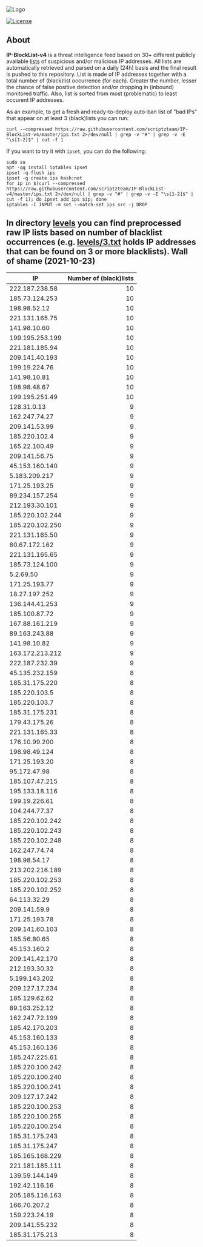 ![Logo](https://i.imgur.com/PyKLAe7.png)

[![License](https://img.shields.io/badge/license-The_Unlicense-red.svg)](https://unlicense.org/)

About
----

**IP-BlockList-v4** is a threat intelligence feed based on 30+ different publicly available [lists](https://github.com/stamparm/maltrail) of suspicious and/or malicious IP addresses. All lists are automatically retrieved and parsed on a daily (24h) basis and the final result is pushed to this repository. List is made of IP addresses together with a total number of (black)list occurrence (for each). Greater the number, lesser the chance of false positive detection and/or dropping in (inbound) monitored traffic. Also, list is sorted from most (problematic) to least occurent IP addresses.

As an example, to get a fresh and ready-to-deploy auto-ban list of "bad IPs" that appear on at least 3 (black)lists you can run:

```
curl --compressed https://raw.githubusercontent.com/scriptzteam/IP-BlockList-v4/master/ips.txt 2>/dev/null | grep -v "#" | grep -v -E "\s[1-2]$" | cut -f 1
```

If you want to try it with `ipset`, you can do the following:

```
sudo su
apt -qq install iptables ipset
ipset -q flush ips
ipset -q create ips hash:net
for ip in $(curl --compressed https://raw.githubusercontent.com/scriptzteam/IP-BlockList-v4/master/ips.txt 2>/dev/null | grep -v "#" | grep -v -E "\s[1-2]$" | cut -f 1); do ipset add ips $ip; done
iptables -I INPUT -m set --match-set ips src -j DROP
```

In directory [levels](levels) you can find preprocessed raw IP lists based on number of blacklist occurrences (e.g. [levels/3.txt](levels/3.txt) holds IP addresses that can be found on 3 or more blacklists).
Wall of shame (2021-10-23)
----

|IP|Number of (black)lists|
|---|--:|
222.187.238.58|10
185.73.124.253|10
198.98.52.12|10
221.131.165.75|10
141.98.10.60|10
199.195.253.199|10
221.181.185.94|10
209.141.40.193|10
199.19.224.76|10
141.98.10.81|10
198.98.48.67|10
199.195.251.49|10
128.31.0.13|9
162.247.74.27|9
209.141.53.99|9
185.220.102.4|9
165.22.100.49|9
209.141.56.75|9
45.153.160.140|9
5.183.209.217|9
171.25.193.25|9
89.234.157.254|9
212.193.30.101|9
185.220.102.244|9
185.220.102.250|9
221.131.165.50|9
80.67.172.162|9
221.131.165.65|9
185.73.124.100|9
5.2.69.50|9
171.25.193.77|9
18.27.197.252|9
136.144.41.253|9
185.100.87.72|9
167.88.161.219|9
89.163.243.88|9
141.98.10.82|9
163.172.213.212|9
222.187.232.39|9
45.135.232.159|8
185.31.175.220|8
185.220.103.5|8
185.220.103.7|8
185.31.175.231|8
179.43.175.26|8
221.131.165.33|8
176.10.99.200|8
198.98.49.124|8
171.25.193.20|8
95.172.47.98|8
185.107.47.215|8
195.133.18.116|8
199.19.226.61|8
104.244.77.37|8
185.220.102.242|8
185.220.102.243|8
185.220.102.248|8
162.247.74.74|8
198.98.54.17|8
213.202.216.189|8
185.220.102.253|8
185.220.102.252|8
64.113.32.29|8
209.141.59.9|8
171.25.193.78|8
209.141.60.103|8
185.56.80.65|8
45.153.160.2|8
209.141.42.170|8
212.193.30.32|8
5.199.143.202|8
209.127.17.234|8
185.129.62.62|8
89.163.252.12|8
162.247.72.199|8
185.42.170.203|8
45.153.160.133|8
45.153.160.136|8
185.247.225.61|8
185.220.100.242|8
185.220.100.240|8
185.220.100.241|8
209.127.17.242|8
185.220.100.253|8
185.220.100.255|8
185.220.100.254|8
185.31.175.243|8
185.31.175.247|8
185.165.168.229|8
221.181.185.111|8
139.59.144.149|8
192.42.116.16|8
205.185.116.163|8
166.70.207.2|8
159.223.24.19|8
209.141.55.232|8
185.31.175.213|8
